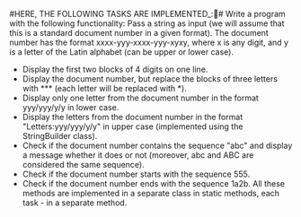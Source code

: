 #HERE, THE FOLLOWING TASKS ARE IMPLEMENTED_:📝#
Write a program with the following functionality:
Pass a string as input (we will assume that this is a standard document number in a given format).
The document number has the format xxxx-yyy-xxxx-yyy-xyxy, where x is any digit, and y is a letter of the Latin alphabet (can be upper or lower case).
- Display the first two blocks of 4 digits on one line.
- Display the document number, but replace the blocks of three letters with *** (each letter will be replaced with *).
- Display only one letter from the document number in the format yyy/yyy/y/y in lower case.
- Display the letters from the document number in the format "Letters:yyy/yyy/y/y" in upper case (implemented using the StringBuilder class).
- Check if the document number contains the sequence "abc" and display a message whether it does or not (moreover, abc and ABC are considered the same sequence).
- Check if the document number starts with the sequence 555.
- Check if the document number ends with the sequence 1a2b.
All these methods are implemented in a separate class in static methods, each task - in a separate method.
